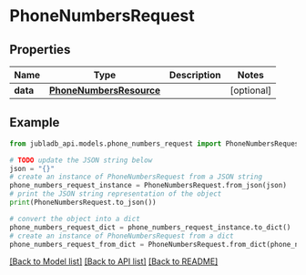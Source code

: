 # PhoneNumbersRequest


## Properties

Name | Type | Description | Notes
------------ | ------------- | ------------- | -------------
**data** | [**PhoneNumbersResource**](PhoneNumbersResource.md) |  | [optional] 

## Example

```python
from jubladb_api.models.phone_numbers_request import PhoneNumbersRequest

# TODO update the JSON string below
json = "{}"
# create an instance of PhoneNumbersRequest from a JSON string
phone_numbers_request_instance = PhoneNumbersRequest.from_json(json)
# print the JSON string representation of the object
print(PhoneNumbersRequest.to_json())

# convert the object into a dict
phone_numbers_request_dict = phone_numbers_request_instance.to_dict()
# create an instance of PhoneNumbersRequest from a dict
phone_numbers_request_from_dict = PhoneNumbersRequest.from_dict(phone_numbers_request_dict)
```
[[Back to Model list]](../README.md#documentation-for-models) [[Back to API list]](../README.md#documentation-for-api-endpoints) [[Back to README]](../README.md)


